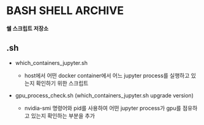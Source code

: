 # BASH SHELL ARCHIVE
**쉘 스크립트 저장소**

## .sh  
- which_containers_jupyter.sh
	-  host에서 어떤 docker container에서 어느 jupyter process를 실행하고 있는지 확인하기 위한 스크립트
	
- gpu_process_check.sh (which_containers_jupyter.sh upgrade version)
	- nvidia-smi 명령어와 pid를 사용하여 어떤 jupyter process가 gpu를 점유하고 있는지 확인하는 부분을 추가
